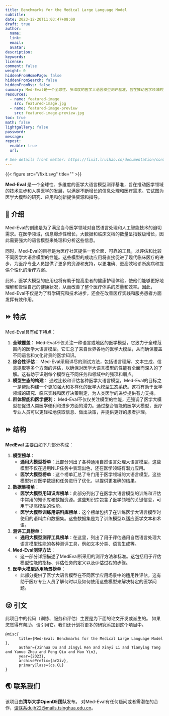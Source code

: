 ```yaml
---
title: Benchmarks for the Medical Large Language Model
subtitle: 
date: 2023-12-20T11:03:47+08:00
draft: true
author: 
  name:
  link:
  email:
  avatar:
description: 
keywords:
license:
comment: false
weight: 0
hiddenFromHomePage: false
hiddenFromSearch: false
hiddenFromRss: false
summary: Med-Eval是一个全球性、多维度的医学大语言模型测评基准，旨在推动医学领域的技术进步和人类医学的发展，以满足不断增长的信息处理和医疗需求。它试图为医学大模型的研究、应用和创新提供资源和指导。
resources:
  - name: featured-image
    src: featured-image.jpg
  - name: featured-image-preview
    src: featured-image-preview.jpg
toc: true
math: false
lightgallery: false
password:
message:
repost:
  enable: true
  url:

# See details front matter: https://fixit.lruihao.cn/documentation/content-management/introduction/#front-matter
---
```


{{< figure src="/fixit.svg" title="" >}}

**Med-Eval** 是一个全球性、多维度的医学大语言模型测评基准，旨在推动医学领域的技术进步和人类医学的发展，以满足不断增长的信息处理和医疗需求。它试图为医学大模型的研究、应用和创新提供资源和指导。

## 🔬 介绍

Med-Eval的创建是为了满足当今医学领域对自然语言处理和人工智能技术的迫切需求。在医学领域，信息爆炸性增长，大数据和临床文档的数量呈指数级增长，因此需要强大的语言模型来处理和分析这些信息。

同时，Med-Eval的目标是为医疗社区提供一套全面、可靠的工具，以评估和比较不同医学大语言模型的性能。这些模型的成功应用将直接促进了现代临床医疗的进步，为医疗专业人员提供了更多的资源和支持，以更准确、更高效地诊断疾病和提供个性化的治疗方案。

此外，医学大模型的应用也将有助于提高患者的健康护理体验，使他们能够更好地理解和管理自己的健康状况，从而改善了整个医疗体系的质量和效率。因此，Med-Eval不仅是为了科学研究和技术进步，还会在改善医疗实践和服务患者方面发挥有效作用。

## ⏩ 特点

Med-Eval具有如下特点：

1. **全球覆盖**： Med-Eval不仅关注一种语言或地区的医学模型，它致力于全球范围内的医学大语言模型。它汇总了来自世界各地的医学大模型，从而确保覆盖不同语言和文化背景的医学知识。
2. **综合性评估**： Med-Eval采用详尽的测试方法，包括语言理解、文本生成、信息提取等多个方面的评估，以确保对医学大语言模型的性能有全面而深入的了解。这有助于识别每个模型在不同任务和领域中的强项和弱点。
3. **模型生态的构建**： 通过比较和评估各种医学大语言模型，Med-Eval的目标之一是帮助构建一个更加强大和多样化的医学大模型生态系统。这将有助于医学领域的研究、临床实践和医疗决策制定，为人类医学的进步提供有力支持。
4. **群体智能和医学便利**： Med-Eval不仅仅关注模型的性能，还强调了医学大模型在促进人类医学便利和进步方面的潜力。通过整合智能的医学大模型，医疗专业人员可以更轻松地获取信息、做出决策，并提供更好的患者护理。

## ⏩ 结构

**MedEval** 主要由如下几部分构成：

1. **模型榜单**：
   - **通用大模型榜单**：此部分列出了各种通用自然语言处理大语言模型，这些模型不仅在通用NLP任务中表现出色，还在医学领域有潜力应用。
   - **医学大模型榜单**：这个榜单汇总了专门用于医学领域的大语言模型。这些模型针对医学数据和任务进行了优化，以提供更准确的结果。
2. **数据集榜单**：
   - **医学大模型用知识库榜单**：此部分列出了在医学大语言模型的训练和评估中常用的知识库和数据资源。这些知识库包含了医学领域的关键信息，可用于提高模型的性能。
   - **医学大模型训练用语料库榜单**：这个榜单包括了在训练医学大语言模型时使用的语料库和数据集。这些数据集是为了训练模型以适应医学文本和术语。
3. **测评工具榜单**：
   - **通用大模型测评工具榜单**：在这里，列出了用于评估通用自然语言处理大语言模型性能的各种测评工具，例如文本分类、语言生成等。
4. **Med-Eval测评方法**：
   - 这一部分详细描述了MedEval所采用的测评方法和标准。这包括用于评估模型性能的指标、评估任务的定义以及评估过程的步骤。
5. **医学大模型适用场景榜单**：
   - 此部分提供了医学大语言模型在不同医学应用场景中的适用性评估。这有助于医疗专业人员了解何时以及如何使用这些模型来解决特定的医学问题。

## 😜 引文

此项目中的代码（训练、服务和评估）主要是为下面的论文开发或派生的。 如果您觉得有帮助，请引用它。我们还计划将更多的研究添加到这个项目中。

```
@misc{
      title={Med-Eval: Benchmarks for the Medical Large Language Model },
      author={Jinhua Du and Jingyi Ren and Xinyi Li and Tianying Tang and Yanuo Zhou and Feng Qiu and Hao Yin},
      year={2023},
      archivePrefix={arXiv},
      primaryClass={cs.CL}
}
```

## 🌏 联系我们

该项目由**清华大学OpenDE团队**发布。 对Med-Eval有任何疑问或者需潜在的合作，请联系dujh22@mails.tsinghua.edu.cn。

<!--more-->
